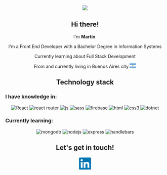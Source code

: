 <section>
	<div id="header" align="center">
		<img width="150" src="https://media.giphy.com/media/jdPMeyv9rn0hZHh8n9/giphy.gif"/>
	</div>
	<div align="center">
		<h1> Hi there! </h1>
		<p>I'm <b>Martín</b>.</p>
		<p>I'm a Front End Developer with a Bachelor Degree in Information Systems</p>
		<p>Currently learning about Full Stack Development</p>
		<p>From and currently living in Buenos Aires city <img src="https://raw.githubusercontent.com/lipis/flag-icons/6ace9c47679ff2eb91cbc793fa8f922af32e3320/flags/4x3/ar.svg" width="20"/></p>
	</div>
</section>

<section>
	<div align="center">
		<h2>Technology stack</h2>
	</div>
	<h3>I have knowledge in:</h3>
	<div align="center">
		<img src="https://img.shields.io/badge/React-20232A?style=for-the-badge&logo=react&logoColor=61DAFB" title="React" alt="React" />
		<img src="https://img.shields.io/badge/React_Router-CA4245?style=for-the-badge&logo=react-router&logoColor=white" title="React router" alt="react router"/>
		<img src="https://img.shields.io/badge/JavaScript-323330?style=for-the-badge&logo=javascript&logoColor=F7DF1E" title="Javascript" alt="js" />
		<img src="https://img.shields.io/badge/Sass-CC6699?style=for-the-badge&logo=sass&logoColor=white" title="SASS" alt="sass" />
		<img src="https://img.shields.io/badge/firebase-ffca28?style=for-the-badge&logo=firebase&logoColor=black" title="Firebase" alt="firebase" />
		<img src="https://img.shields.io/badge/HTML5-E34F26?style=for-the-badge&logo=html5&logoColor=white" title="HTML5" alt="html" />
		<img src="https://img.shields.io/badge/CSS3-1572B6?style=for-the-badge&logo=css3&logoColor=white" title="CSS3" alt="css3" />
		<img src="https://img.shields.io/badge/.NET-512BD4?style=for-the-badge&logo=dotnet&logoColor=white" title="DotNet" alt="dotnet" />
	</div>
	<h3>Currently learning:</h3>
	<div align="center">
		<img src="https://img.shields.io/badge/MongoDB-4EA94B?style=for-the-badge&logo=mongodb&logoColor=white" alt="mongodb" />
		<img src="https://img.shields.io/badge/Node.js-339933?style=for-the-badge&logo=nodedotjs&logoColor=white" alt="nodejs"/>
		<img src="https://img.shields.io/badge/Express.js-000000?style=for-the-badge&logo=express&logoColor=white" title="Express.js" alt="express" />
		<img src="https://img.shields.io/badge/Handlebars.js-f0772b?style=for-the-badge&logo=handlebarsdotjs&logoColor=black" title="Handlebars" alt="handlebars"/>
	</div>
</section>

<section>
	<div align="center">
		<h2>Let's get in touch!</h2>
		<a href="https://www.linkedin.com/in/martinlpacheco">
			<img src="https://raw.githubusercontent.com/devicons/devicon/1119b9f84c0290e0f0b38982099a2bd027a48bf1/icons/linkedin/linkedin-original.svg" title="LinkedIn" alt="linkedin" height="40" width="40"/>
		</a>
	</div>
</section>
